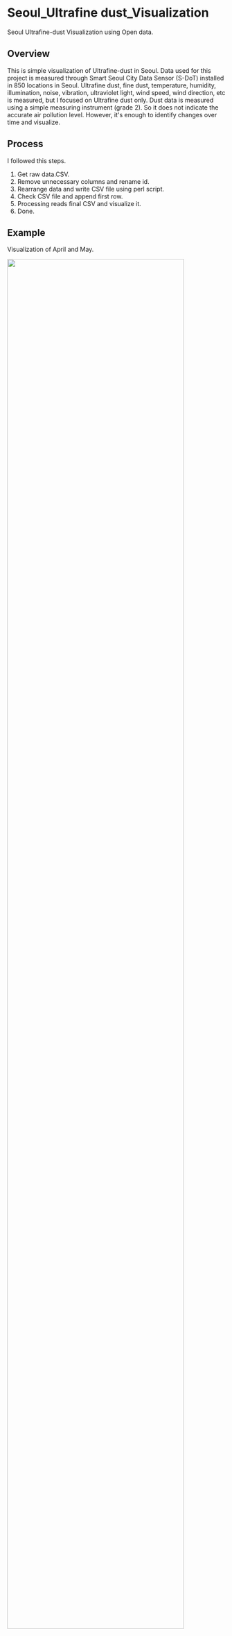 # Seoul_Ultrafine dust_Visualization
Seoul Ultrafine-dust Visualization using Open data.

## Overview
This is simple visualization of Ultrafine-dust in Seoul. Data used for this project is measured through Smart Seoul City Data Sensor (S-DoT) installed in 850 locations in Seoul.
Ultrafine dust, fine dust, temperature, humidity, illumination, noise, vibration, ultraviolet light, wind speed, wind direction, etc is measured, but I focused on Ultrafine dust only. Dust data is measured using a simple measuring instrument (grade 2). So it does not indicate the accurate air pollution level. However, it's enough to identify changes over time and visualize.

## Process
I followed this steps.
1. Get raw data.CSV.
2. Remove unnecessary columns and rename id.
3. Rearrange data and write CSV file using perl script.
5. Check CSV file and append first row.
6. Processing reads final CSV and visualize it.
7. Done.

## Example
Visualization of April and May. 

<img src="https://github.com/yujong-lee/seoul_ultrafinedust_visualization/blob/master/example.png" width="90%"></img> 


row -> date, column -> time. 

## Acknowledgments
This data is based on the Seoul IoT city data data, and the results are not related to the city.

본 자료는 [서울시 IoT도시데이터 자료](http://data.seoul.go.kr/dataList/OA-15969/S/1/datasetView.do#)를 활용한 것이며, 연구 결과는 서울시와 관련 없음을 밝힙니다.

